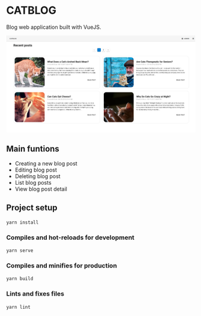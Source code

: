 # CATBLOG

Blog web application built with VueJS.

![alt text](./screen.png?raw=true)

## Main funtions

-   Creating a new blog post
-   Editing blog post
-   Deleting blog post
-   List blog posts
-   View blog post detail

## Project setup

```
yarn install
```

### Compiles and hot-reloads for development

```
yarn serve
```

### Compiles and minifies for production

```
yarn build
```

### Lints and fixes files

```
yarn lint
```

